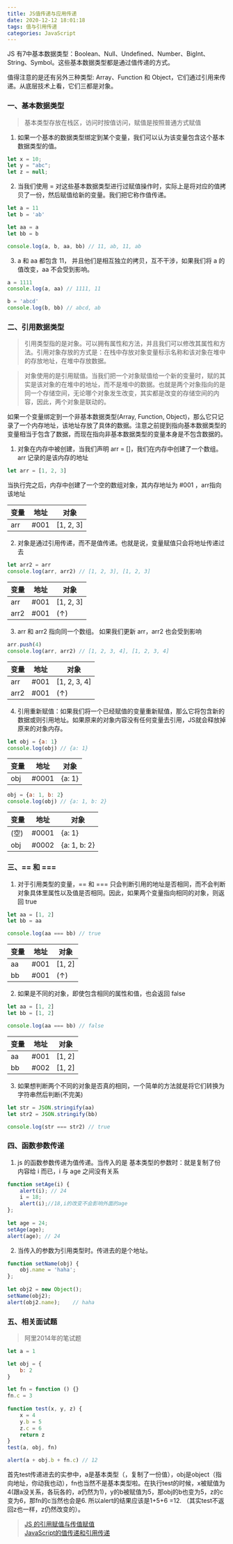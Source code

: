 ```yaml
---
title: JS值传递与应用传递
date: 2020-12-12 18:01:18
tags: 值与引用传递
categories: JavaScript
---
```


JS 有7中基本数据类型：Boolean、Null、Undefined、Number、BigInt、String、Symbol。这些基本数据类型都是通过值传递的方式。

值得注意的是还有另外三种类型: Array、Function 和 Object，它们通过引用来传递。从底层技术上看，它们三都是对象。

### 一、基本数据类型

> 基本类型存放在栈区，访问时按值访问，赋值是按照普通方式赋值

1. 如果一个基本的数据类型绑定到某个变量，我们可以认为该变量包含这个基本数据类型的值。


```javascript
let x = 10;
let y = "abc";
let z = null;
```

2. 当我们使用 = 对这些基本数据类型进行过赋值操作时，实际上是将对应的值拷贝了一份，然后赋值给新的变量。我们把它称作值传递。


```javascript
let a = 11
let b = 'ab'

let aa = a
let bb = b

console.log(a, b, aa, bb) // 11, ab, 11, ab
```

3. a 和 aa 都包含 11， 并且他们是相互独立的拷贝，互不干涉，如果我们将 a 的值改变，aa 不会受到影响。


```javascript
a = 1111
console.log(a, aa) // 1111, 11

b = 'abcd'
console.log(b, bb) // abcd, ab
```


### 二、引用数据类型

> 引用类型指的是对象。可以拥有属性和方法，并且我们可以修改其属性和方法。引用对象存放的方式是：在栈中存放对象变量标示名称和该对象在堆中的存放地址，在堆中存放数据。

> 对象使用的是引用赋值。当我们把一个对象赋值给一个新的变量时，赋的其实是该对象的在堆中的地址，而不是堆中的数据。也就是两个对象指向的是同一个存储空间，无论哪个对象发生改变，其实都是改变的存储空间的内容，因此，两个对象是联动的。


如果一个变量绑定到一个非基本数据类型(Array, Function, Object)，那么它只记录了一个内存地址，该地址存放了具体的数据。注意之前提到指向基本数据类型的变量相当于包含了数据，而现在指向非基本数据类型的变量本身是不包含数据的。


1. 对象在内存中被创建，当我们声明 arr = []，我们在内存中创建了一个数组。arr 记录的是该内存的地址


```javascript
let arr = [1, 2, 3]
```
当执行完之后，内存中创建了一个空的数组对象，其内存地址为 #001 ，arr指向该地址



变量 | 地址 | 对象
---|---|---
arr | #001 | [1, 2, 3]

2. 对象是通过引用传递，而不是值传递。也就是说，变量赋值只会将地址传递过去


```javascript
let arr2 = arr
console.log(arr, arr2) // [1, 2, 3], [1, 2, 3]
```

变量 | 地址 | 对象
---|---|---
arr | #001 | [1, 2, 3]
arr2 | #001 | (↑)

3. arr 和 arr2 指向同一个数组。 如果我们更新 arr，arr2 也会受到影响


```javascript
arr.push(4)
console.log(arr, arr2) // [1, 2, 3, 4], [1, 2, 3, 4]
```

变量 | 地址 | 对象
---|---|---
arr | #001 | [1, 2, 3, 4]
arr2 | #001 | (↑)

4. 引用重新赋值：如果我们将一个已经赋值的变量重新赋值，那么它将包含新的数据或则引用地址。如果原来的对象内容没有任何变量去引用，JS就会释放掉原来的对象内存。


```javascript
let obj = {a: 1}
console.log(obj) // {a: 1}
```

变量 | 地址 | 对象
---|---|---
obj | #0001 | {a: 1}


```javascript
obj = {a: 1, b: 2}
console.log(obj) // {a: 1, b: 2}
```

变量 | 地址 | 对象
---|---|---
(空)| #0001 | {a: 1}
obj | #0002 | {a: 1, b: 2}


### 三、== 和 ===

1. 对于引用类型的变量，== 和 === 只会判断引用的地址是否相同，而不会判断对象具体里属性以及值是否相同。因此，如果两个变量指向相同的对象，则返回 true

```javascript
let aa = [1, 2]
let bb = aa

console.log(aa === bb) // true
```

变量 | 地址 | 对象
---|---|---
aa | #001 | [1, 2]
bb | #001 |  (↑)

2. 如果是不同的对象，即使包含相同的属性和值，也会返回 false


```javascript
let aa = [1, 2]
let bb = [1, 2]

console.log(aa === bb) // false
```

变量 | 地址 | 对象
---|---|---
aa | #001 | [1, 2]
bb | #002 | [1, 2]

3. 如果想判断两个不同的对象是否真的相同，一个简单的方法就是将它们转换为字符串然后判断(不完美)


```javascript
let str = JSON.stringify(aa)
let str2 = JSON.stringify(bb)

console.log(str === str2) // true
```

### 四、函数参数传递

1. js 的函数参数传递为值传递。当传入的是 基本类型的参数时：就是复制了份内容给 i 而已，i 与 age 之间没有关系


```javascript
function setAge(i) {
    alert(i); // 24
    i = 18;
    alert(i);//18,i的改变不会影响外面的age
};
 
let age = 24;
setAge(age);
alert(age); // 24
```

2. 当传入的参数为引用类型时。传进去的是个地址。


```javascript
function setName(obj) {
    obj.name = 'haha';
};
 
let obj2 = new Object();
setName(obj2);
alert(obj2.name);    // haha
```


### 五、相关面试题

> 阿里2014年的笔试题

```javascript
let a = 1

let obj = {
    b: 2
}

let fn = function () {}
fn.c = 3
 
function test(x, y, z) {
    x = 4
    y.b = 5
    z.c = 6
    return z
}
test(a, obj, fn)

alert(a + obj.b + fn.c) // 12
```

首先test传递进去的实参中，a是基本类型（，复制了一份值），obj是object（指向地址，你动我也动），fn也当然不是基本类型啦。在执行test的时候，x被赋值为4(跟a没关系，各玩各的，a仍然为1)，y的b被赋值为5，那obj的b也变为5，z的c变为6，那fn的c当然也会是6. 所以alert的结果应该是1+5+6 =12. （其实test不返回z也一样，z仍然改变的）。



> [JS 的引用赋值与传值赋值](https://www.cnblogs.com/cench/p/6019453.html)  
[JavaScript的值传递和引用传递](https://blog.fundebug.com/2017/08/09/explain_value_reference_in_js/)



